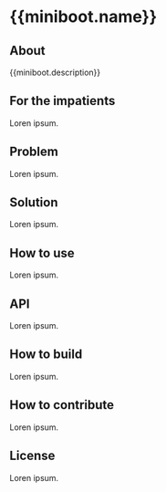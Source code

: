 {{miniboot.name}}
=============

About
-------------

{{miniboot.description}}

For the impatients
-------------

Loren ipsum.

Problem
-------------

Loren ipsum.

Solution
-------------

Loren ipsum.

How to use
-------------

Loren ipsum.

API
-------------

Loren ipsum.

How to build
-------------

Loren ipsum.

How to contribute
-------------

Loren ipsum.

License
-------------

Loren ipsum.
